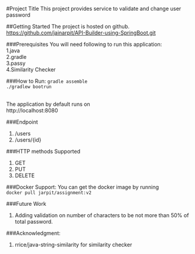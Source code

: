 #Project Title
This project provides service to validate and change user password

##Getting Started
The project is hosted on github.
https://github.com/jainarpit/API-Builder-using-SpringBoot.git

###Prerequisites
You will need following to run this application: 
<br>1.java
<br>2.gradle
<br>3.passy
<br>4.Similarity Checker

###How to Run:
```gradle assemble``` <br>
```./gradlew bootrun```

<br> The application by default runs on <br>
http://localhost:8080

###Endpoint
1. /users
2. /users/{id}


###HTTP methods Supported

1. GET
2. PUT
3. DELETE

###Docker Support:
You can get the docker image by running <br>
``docker pull jarpit/assignment:v2``


###Future Work
1. Adding validation on number of characters to be not more than 50% of total password.

###Acknowledgment:

1. rrice/java-string-similarity for similarity checker
